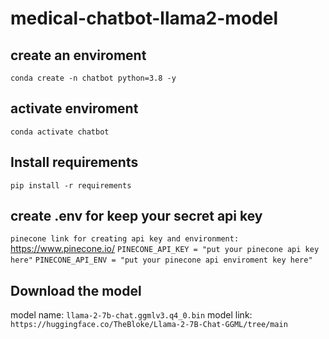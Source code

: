 # medical-chatbot-llama2-model


## create an enviroment
`conda create -n chatbot python=3.8 -y`

## activate enviroment
`conda activate chatbot`

## Install requirements
`pip install -r requirements`


## create .env for keep your secret api key
```pinecone link for creating api key and environment:``` https://www.pinecone.io/
`PINECONE_API_KEY = "put your pinecone api key here"`
`PINECONE_API_ENV = "put your pinecone api enviroment key here"`

## Download the model
model name:
`llama-2-7b-chat.ggmlv3.q4_0.bin`
model link:
`https://huggingface.co/TheBloke/Llama-2-7B-Chat-GGML/tree/main`